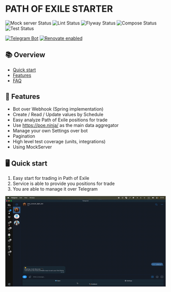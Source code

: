 # PATH OF EXILE STARTER

![Mock server Status](https://github.com/ylazakovich/path-of-exile-starter/actions/workflows/mock.yml/badge.svg)
![Lint Status](https://github.com/ylazakovich/path-of-exile-starter/actions/workflows/lint.yml/badge.svg)
![Flyway Status](https://github.com/ylazakovich/path-of-exile-starter/actions/workflows/flyway.yml/badge.svg)
![Compose Status](https://github.com/ylazakovich/path-of-exile-starter/actions/workflows/compose.yml/badge.svg)
![Test Status](https://github.com/ylazakovich/path-of-exile-starter/actions/workflows/test.yml/badge.svg)

[![Telegram Bot](https://img.shields.io/badge/Telegram-Connect-blue.svg?logo=telegram)](https://t.me/poe_consultant_bot)
[![Renovate enabled](https://img.shields.io/badge/Renovate-enabled-brightgreen.svg?logo=renovate&style=flat)](https://renovatebot.com/)

## 📚 Overview

- [Quick start](#-quick-start)
- [Features](#-features)
- [FAQ](.github/docs/FAQ.md#-faq)

## 🚀 Features

- Bot over Webhook (Spring implementation)
- Create / Read / Update values by Schedule
- Easy analyze Path of Exile positions for trade
- Use https://poe.ninja/ as the main data aggregator
- Manage your own Settings over bot
- Pagination
- High level test coverage (units, integrations)
- Using MockServer

## 🖥️ Quick start

1. Easy start for trading in Path of Exile
2. Service is able to provide you positions for trade
3. You are able to manage it over Telegram

![preview](https://github.com/ylazakovich/path-of-exile-starter/blob/main/.github/docs/preview.gif)
